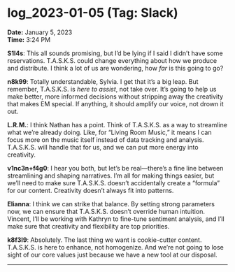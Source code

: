 # log_2023-01-05 (Tag: Slack)

**Date:** January 5, 2023  
**Time:** 3:24 PM  

**S1l4s**: This all sounds promising, but I’d be lying if I said I didn’t have some reservations. T.A.S.K.S. could change everything about how we produce and distribute. I think a lot of us are wondering, how *far* is this going to go?

**n8k99**: Totally understandable, Sylvia. I get that it’s a big leap. But remember, T.A.S.K.S. is *here to assist*, not take over. It’s going to help us make better, more informed decisions without stripping away the creativity that makes EM special. If anything, it should amplify our voice, not drown it out.

**L.R.M.**: I think Nathan has a point. Think of T.A.S.K.S. as a way to streamline what we’re already doing. Like, for “Living Room Music,” it means I can focus more on the music itself instead of data tracking and analysis. T.A.S.K.S. will handle that for us, and we can put more energy into creativity.

**v1nc3n+f4g0**: I hear you both, but let’s be real—there’s a fine line between streamlining and shaping narratives. I’m all for making things easier, but we’ll need to make sure T.A.S.K.S. doesn’t accidentally create a “formula” for our content. Creativity doesn’t always fit into patterns.

**Elianna**: I think we can strike that balance. By setting strong parameters now, we can ensure that T.A.S.K.S. doesn’t override human intuition. Vincent, I’ll be working with Kathryn to fine-tune sentiment analysis, and I’ll make sure that creativity and flexibility are top priorities.

**k8f3l9**: Absolutely. The last thing we want is cookie-cutter content. T.A.S.K.S. is here to enhance, not homogenize. And we’re not going to lose sight of our core values just because we have a new tool at our disposal.

---